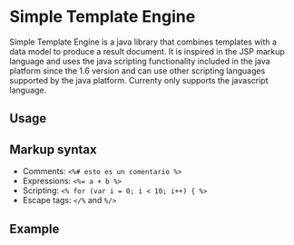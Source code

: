 Simple Template Engine
======================

Simple Template Engine is a java library that combines templates with a data model to produce a result document. It is inspired in the JSP markup language and uses the java scripting functionality included in the java platform since the 1.6 version and can use other scripting languages supported by the java platform. Currenty only supports the javascript language.

Usage
-----


Markup syntax
-------------

* Comments: `<%# esto es un comentario %>`
* Expressions: `<%= a + b %>`
* Scripting: `<% for (var i = 0; i < 10; i++) { %>`
* Escape tags: `</%` and `%/>`

Example
-------
